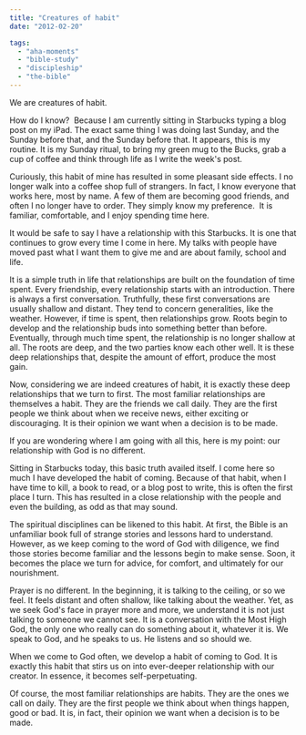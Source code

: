 ```yaml
---
title: "Creatures of habit"
date: "2012-02-20"

tags: 
  - "aha-moments"
  - "bible-study"
  - "discipleship"
  - "the-bible"
---
```


We are creatures of habit.

How do I know?  Because I am currently sitting in Starbucks typing a blog post on my iPad. The exact same thing I was doing last Sunday, and the Sunday before that, and the Sunday before that. It appears, this is my routine. It is my Sunday ritual, to bring my green mug to the Bucks, grab a cup of coffee and think through life as I write the week's post.

Curiously, this habit of mine has resulted in some pleasant side effects. I no longer walk into a coffee shop full of strangers. In fact, I know everyone that works here, most by name. A few of them are becoming good friends, and often I no longer have to order. They simply know my preference.  It is familiar, comfortable, and I enjoy spending time here. 

It would be safe to say I have a relationship with this Starbucks. It is one that continues to grow every time I come in here. My talks with people have moved past what I want them to give me and are about family, school and life.

It is a simple truth in life that relationships are built on the foundation of time spent. Every friendship, every relationship starts with an introduction. There is always a first conversation. Truthfully, these first conversations are usually shallow and distant. They tend to concern generalities, like the weather. However, if time is spent, then relationships grow. Roots begin to develop and the relationship buds into something better than before. Eventually, through much time spent, the relationship is no longer shallow at all. The roots are deep, and the two parties know each other well. It is these deep relationships that, despite the amount of effort, produce the most gain.

Now, considering we are indeed creatures of habit, it is exactly these deep relationships that we turn to first. The most familiar relationships are themselves a habit. They are the friends we call daily. They are the first people we think about when we receive news, either exciting or discouraging. It is their opinion we want when a decision is to be made.

If you are wondering where I am going with all this, here is my point: our relationship with God is no different.

Sitting in Starbucks today, this basic truth availed itself. I come here so much I have developed the habit of coming. Because of that habit, when I have time to kill, a book to read, or a blog post to write, this is often the first place I turn. This has resulted in a close relationship with the people and even the building, as odd as that may sound.

The spiritual disciplines can be likened to this habit. At first, the Bible is an unfamiliar book full of strange stories and lessons hard to understand. However, as we keep coming to the word of God with diligence, we find those stories become familiar and the lessons begin to make sense. Soon, it becomes the place we turn for advice, for comfort, and ultimately for our nourishment.

Prayer is no different. In the beginning, it is talking to the ceiling, or so we feel. It feels distant and often shallow, like talking about the weather. Yet, as we seek God's face in prayer more and more, we understand it is not just talking to someone we cannot see. It is a conversation with the Most High God, the only one who really can do something about it, whatever it is. We speak to God, and he speaks to us. He listens and so should we.

When we come to God often, we develop a habit of coming to God. It is exactly this habit that stirs us on into ever-deeper relationship with our creator. In essence, it becomes self-perpetuating.

Of course, the most familiar relationships are habits. They are the ones we call on daily. They are the first people we think about when things happen, good or bad. It is, in fact, their opinion we want when a decision is to be made.
